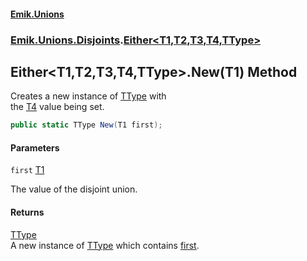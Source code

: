 #### [Emik.Unions](index.md 'index')
### [Emik.Unions.Disjoints](Emik.Unions.Disjoints.md 'Emik.Unions.Disjoints').[Either&lt;T1,T2,T3,T4,TType&gt;](Either{T1,T2,T3,T4,TType}.md 'Emik.Unions.Disjoints.Either<T1,T2,T3,T4,TType>')

## Either<T1,T2,T3,T4,TType>.New(T1) Method

Creates a new instance of [TType](Either{T1,T2,T3,T4,TType}.md#Emik.Unions.Disjoints.Either_T1,T2,T3,T4,TType_.TType 'Emik.Unions.Disjoints.Either<T1,T2,T3,T4,TType>.TType') with  
the [T4](Either{T1,T2,T3,T4,TType}.md#Emik.Unions.Disjoints.Either_T1,T2,T3,T4,TType_.T4 'Emik.Unions.Disjoints.Either<T1,T2,T3,T4,TType>.T4') value being set.

```csharp
public static TType New(T1 first);
```
#### Parameters

<a name='Emik.Unions.Disjoints.Either_T1,T2,T3,T4,TType_.New(T1).first'></a>

`first` [T1](Either{T1,T2,T3,T4,TType}.md#Emik.Unions.Disjoints.Either_T1,T2,T3,T4,TType_.T1 'Emik.Unions.Disjoints.Either<T1,T2,T3,T4,TType>.T1')

The value of the disjoint union.

#### Returns
[TType](Either{T1,T2,T3,T4,TType}.md#Emik.Unions.Disjoints.Either_T1,T2,T3,T4,TType_.TType 'Emik.Unions.Disjoints.Either<T1,T2,T3,T4,TType>.TType')  
A new instance of [TType](Either{T1,T2,T3,T4,TType}.md#Emik.Unions.Disjoints.Either_T1,T2,T3,T4,TType_.TType 'Emik.Unions.Disjoints.Either<T1,T2,T3,T4,TType>.TType') which contains [first](Either{T1,T2,T3,T4,TType}.New(T1).md#Emik.Unions.Disjoints.Either_T1,T2,T3,T4,TType_.New(T1).first 'Emik.Unions.Disjoints.Either<T1,T2,T3,T4,TType>.New(T1).first').